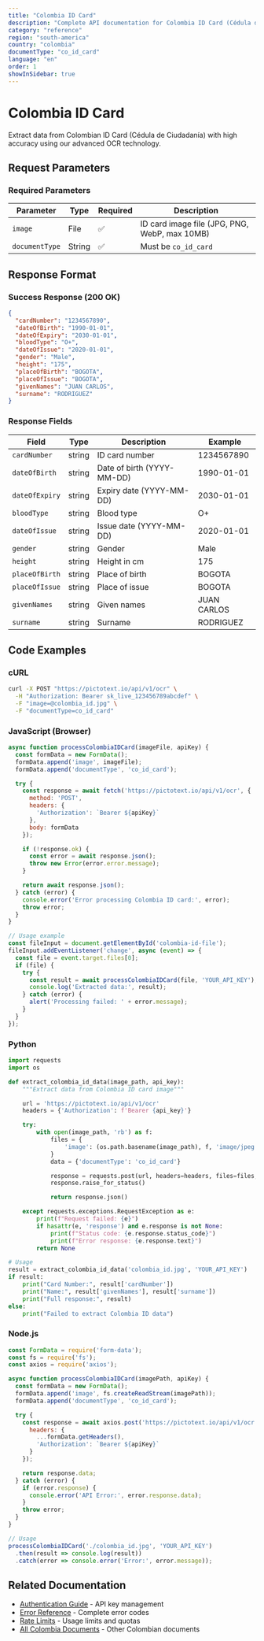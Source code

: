 ```yaml
---
title: "Colombia ID Card"
description: "Complete API documentation for Colombia ID Card (Cédula de Ciudadanía) OCR with examples and field reference"
category: "reference"
region: "south-america"
country: "colombia"
documentType: "co_id_card"
language: "en"
order: 1
showInSidebar: true
---
```


# Colombia ID Card

Extract data from Colombian ID Card (Cédula de Ciudadanía) with high accuracy using our advanced OCR technology.

## Request Parameters

### Required Parameters

| Parameter | Type | Required | Description |
|-----------|------|----------|-------------|
| `image` | File | ✅ | ID card image file (JPG, PNG, WebP, max 10MB) |
| `documentType` | String | ✅ | Must be `co_id_card` |


## Response Format

### Success Response (200 OK)

```json
{
  "cardNumber": "1234567890",
  "dateOfBirth": "1990-01-01",
  "dateOfExpiry": "2030-01-01",
  "bloodType": "O+",
  "dateOfIssue": "2020-01-01",
  "gender": "Male",
  "height": "175",
  "placeOfBirth": "BOGOTA",
  "placeOfIssue": "BOGOTA",
  "givenNames": "JUAN CARLOS",
  "surname": "RODRIGUEZ"
}
```

### Response Fields

| Field | Type | Description | Example |
|-------|------|-------------|---------|
| `cardNumber` | string | ID card number | 1234567890 |
| `dateOfBirth` | string | Date of birth (YYYY-MM-DD) | 1990-01-01 |
| `dateOfExpiry` | string | Expiry date (YYYY-MM-DD) | 2030-01-01 |
| `bloodType` | string | Blood type | O+ |
| `dateOfIssue` | string | Issue date (YYYY-MM-DD) | 2020-01-01 |
| `gender` | string | Gender | Male |
| `height` | string | Height in cm | 175 |
| `placeOfBirth` | string | Place of birth | BOGOTA |
| `placeOfIssue` | string | Place of issue | BOGOTA |
| `givenNames` | string | Given names | JUAN CARLOS |
| `surname` | string | Surname | RODRIGUEZ |

## Code Examples

### cURL

```bash
curl -X POST "https://pictotext.io/api/v1/ocr" \
  -H "Authorization: Bearer sk_live_123456789abcdef" \
  -F "image=@colombia_id.jpg" \
  -F "documentType=co_id_card"
```

### JavaScript (Browser)

```javascript
async function processColombiaIDCard(imageFile, apiKey) {
  const formData = new FormData();
  formData.append('image', imageFile);
  formData.append('documentType', 'co_id_card');

  try {
    const response = await fetch('https://pictotext.io/api/v1/ocr', {
      method: 'POST',
      headers: {
        'Authorization': `Bearer ${apiKey}`
      },
      body: formData
    });

    if (!response.ok) {
      const error = await response.json();
      throw new Error(error.error.message);
    }

    return await response.json();
  } catch (error) {
    console.error('Error processing Colombia ID card:', error);
    throw error;
  }
}

// Usage example
const fileInput = document.getElementById('colombia-id-file');
fileInput.addEventListener('change', async (event) => {
  const file = event.target.files[0];
  if (file) {
    try {
      const result = await processColombiaIDCard(file, 'YOUR_API_KEY');
      console.log('Extracted data:', result);
    } catch (error) {
      alert('Processing failed: ' + error.message);
    }
  }
});
```

### Python

```python
import requests
import os

def extract_colombia_id_data(image_path, api_key):
    """Extract data from Colombia ID card image"""

    url = 'https://pictotext.io/api/v1/ocr'
    headers = {'Authorization': f'Bearer {api_key}'}

    try:
        with open(image_path, 'rb') as f:
            files = {
                'image': (os.path.basename(image_path), f, 'image/jpeg')
            }
            data = {'documentType': 'co_id_card'}

            response = requests.post(url, headers=headers, files=files, data=data, timeout=30)
            response.raise_for_status()

            return response.json()

    except requests.exceptions.RequestException as e:
        print(f"Request failed: {e}")
        if hasattr(e, 'response') and e.response is not None:
            print(f"Status code: {e.response.status_code}")
            print(f"Error response: {e.response.text}")
        return None

# Usage
result = extract_colombia_id_data('colombia_id.jpg', 'YOUR_API_KEY')
if result:
    print("Card Number:", result['cardNumber'])
    print("Name:", result['givenNames'], result['surname'])
    print("Full response:", result)
else:
    print("Failed to extract Colombia ID data")
```

### Node.js

```javascript
const FormData = require('form-data');
const fs = require('fs');
const axios = require('axios');

async function processColombiaIDCard(imagePath, apiKey) {
  const formData = new FormData();
  formData.append('image', fs.createReadStream(imagePath));
  formData.append('documentType', 'co_id_card');

  try {
    const response = await axios.post('https://pictotext.io/api/v1/ocr', formData, {
      headers: {
        ...formData.getHeaders(),
        'Authorization': `Bearer ${apiKey}`
      }
    });

    return response.data;
  } catch (error) {
    if (error.response) {
      console.error('API Error:', error.response.data);
    }
    throw error;
  }
}

// Usage
processColombiaIDCard('./colombia_id.jpg', 'YOUR_API_KEY')
  .then(result => console.log(result))
  .catch(error => console.error('Error:', error.message));
```

## Related Documentation

- [Authentication Guide](../../../authentication.md) - API key management
- [Error Reference](../../../errors.md) - Complete error codes
- [Rate Limits](../../../limits.md) - Usage limits and quotas
- [All Colombia Documents](../../../supported-documents.md#south-america) - Other Colombian documents
